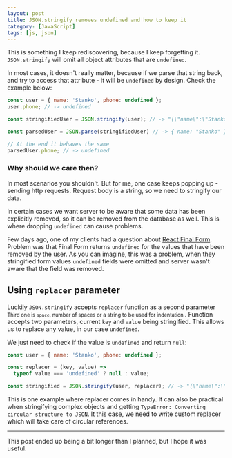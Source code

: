 ```yaml
---
layout: post
title: JSON.stringify removes undefined and how to keep it
category: [JavaScript]
tags: [js, json]
---
```


This is something I keep rediscovering, because I keep forgetting it. `JSON.stringify` will omit all object attributes that are `undefined`.

In most cases, it doesn't really matter, because if we parse that string back, and try to access that attribute - it will be `undefined` by design. Check the example below:

```js
const user = { name: 'Stanko', phone: undefined };
user.phone; // -> undefined

const stringifiedUser = JSON.stringify(user); // -> "{\"name\":\"Stanko\"}"

const parsedUser = JSON.parse(stringifiedUser) // -> { name: "Stanko" }

// At the end it behaves the same
parsedUser.phone; // -> undefined
```

<!--more-->

### Why should we care then?

In most scenarios you shouldn't. But for me, one case keeps popping up - sending http requests. Request body is a string, so we need to stringify our data.

In certain cases we want server to be aware that some data has been explicitly removed, so it can be removed from the database as well. This is where dropping `undefined` can cause problems.

Few days ago, one of my clients had a question about [React Final Form](https://github.com/final-form/react-final-form). Problem was that Final Form returns `undefined` for the values that have been removed by the user. As you can imagine, this was a problem, when they stringified form values `undefined` fields were omitted and server wasn't aware that the field was removed.

## Using `replacer` parameter

Luckily `JSON.stringify` accepts  `replacer` function as a
<label class="SideNote-trigger">second parameter</label>
<small class="SideNote">
Third one is `space`, number of spaces or a string to be used for indentation
</small>.
Function accepts two parameters, current `key` and `value` being stringified. This allows us to replace any value, in our case `undefined`.

We just need to check if the value is `undefined` and return `null`:

```js
const user = { name: 'Stanko', phone: undefined };

const replacer = (key, value) =>
  typeof value === 'undefined' ? null : value;

const stringified = JSON.stringify(user, replacer); // -> "{\"name\":\"Stanko\",\"phone\":null}"
```

This is one example where replacer comes in handy. It can also be practical when stringifying complex objects and getting `TypeError: Converting circular structure to JSON`. It this case, we need to write custom replacer which will take care of circular references.

-----

This post ended up being a bit longer than I planned, but I hope it was useful.
